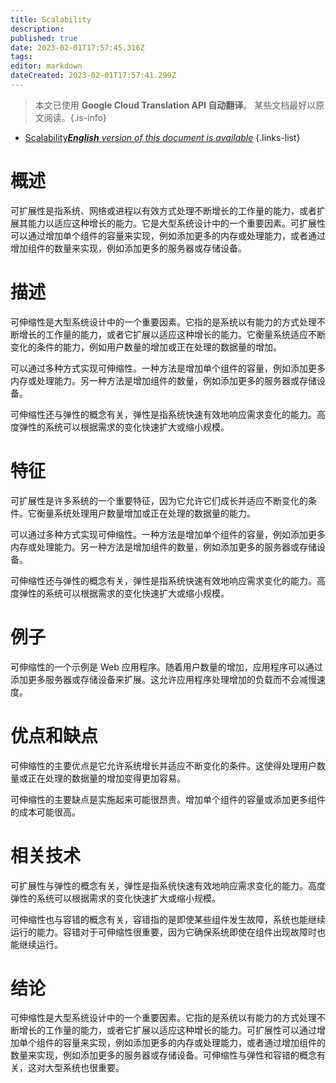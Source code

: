 ```yaml
---
title: Scalability
description: 
published: true
date: 2023-02-01T17:57:45.316Z
tags: 
editor: markdown
dateCreated: 2023-02-01T17:57:41.299Z
---
```


> 本文已使用 **Google Cloud Translation API 自动翻译**。
某些文档最好以原文阅读。{.is-info}

- [Scalability***English** version of this document is available*](/en/Knowledge-base/Dictionary/scalability)
{.links-list}

# 概述
可扩展性是指系统、网络或进程以有效方式处理不断增长的工作量的能力，或者扩展其能力以适应这种增长的能力。它是大型系统设计中的一个重要因素。可扩展性可以通过增加单个组件的容量来实现，例如添加更多的内存或处理能力，或者通过增加组件的数量来实现，例如添加更多的服务器或存储设备。

# 描述
可伸缩性是大型系统设计中的一个重要因素。它指的是系统以有能力的方式处理不断增长的工作量的能力，或者它扩展以适应这种增长的能力。它衡量系统适应不断变化的条件的能力，例如用户数量的增加或正在处理的数据量的增加。

可以通过多种方式实现可伸缩性。一种方法是增加单个组件的容量，例如添加更多内存或处理能力。另一种方法是增加组件的数量，例如添加更多的服务器或存储设备。

可伸缩性还与弹性的概念有关，弹性是指系统快速有效地响应需求变化的能力。高度弹性的系统可以根据需求的变化快速扩大或缩小规模。

# 特征
可扩展性是许多系统的一个重要特征，因为它允许它们成长并适应不断变化的条件。它衡量系统处理用户数量增加或正在处理的数据量的能力。

可以通过多种方式实现可伸缩性。一种方法是增加单个组件的容量，例如添加更多内存或处理能力。另一种方法是增加组件的数量，例如添加更多的服务器或存储设备。

可伸缩性还与弹性的概念有关，弹性是指系统快速有效地响应需求变化的能力。高度弹性的系统可以根据需求的变化快速扩大或缩小规模。

# 例子
可伸缩性的一个示例是 Web 应用程序。随着用户数量的增加，应用程序可以通过添加更多服务器或存储设备来扩展。这允许应用程序处理增加的负载而不会减慢速度。

# 优点和缺点
可伸缩性的主要优点是它允许系统增长并适应不断变化的条件。这使得处理用户数量或正在处理的数据量的增加变得更加容易。

可伸缩性的主要缺点是实施起来可能很昂贵。增加单个组件的容量或添加更多组件的成本可能很高。

# 相关技术
可扩展性与弹性的概念有关，弹性是指系统快速有效地响应需求变化的能力。高度弹性的系统可以根据需求的变化快速扩大或缩小规模。

可伸缩性也与容错的概念有关，容错指的是即使某些组件发生故障，系统也能继续运行的能力。容错对于可伸缩性很重要，因为它确保系统即使在组件出现故障时也能继续运行。

# 结论
可伸缩性是大型系统设计中的一个重要因素。它指的是系统以有能力的方式处理不断增长的工作量的能力，或者它扩展以适应这种增长的能力。可扩展性可以通过增加单个组件的容量来实现，例如添加更多的内存或处理能力，或者通过增加组件的数量来实现，例如添加更多的服务器或存储设备。可伸缩性与弹性和容错的概念有关，这对大型系统也很重要。